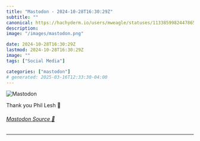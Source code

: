 ```yaml
---
title: "Mastodon - 2024-10-28T16:30:29Z"
subtitle: ""
canonical: https://hachyderm.io/users/mweagle/statuses/113385998244786548
description:
image: "/images/mastodon.png"

date: 2024-10-28T16:30:29Z
lastmod: 2024-10-28T16:30:29Z
image: ""
tags: ["Social Media"]

categories: ["mastodon"]
# generated: 2025-03-16T12:33:30-04:00
---
```

![Mastodon](/images/mastodon.png)

<p>Thank you Phil Lesh 🙏</p>


###### [Mastodon Source 🐘](https://hachyderm.io/@mweagle/113385998244786548)

___
